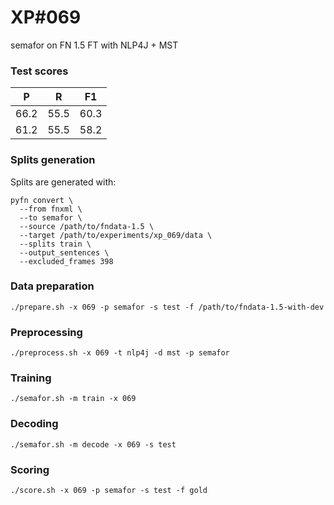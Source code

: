 # XP\#069

semafor on FN 1.5 FT with NLP4J + MST

### Test scores
| P| R | F1 |
| --- | --- | --- |
| 66.2 | 55.5 | 60.3 |
| 61.2 | 55.5 | 58.2 |

### Splits generation
Splits are generated with:
```
pyfn convert \
  --from fnxml \
  --to semafor \
  --source /path/to/fndata-1.5 \
  --target /path/to/experiments/xp_069/data \
  --splits train \
  --output_sentences \
  --excluded_frames 398
```

### Data preparation
```
./prepare.sh -x 069 -p semafor -s test -f /path/to/fndata-1.5-with-dev
```

### Preprocessing
```
./preprocess.sh -x 069 -t nlp4j -d mst -p semafor
```

### Training
```
./semafor.sh -m train -x 069
```

### Decoding
```
./semafor.sh -m decode -x 069 -s test
```

### Scoring
```
./score.sh -x 069 -p semafor -s test -f gold
```
